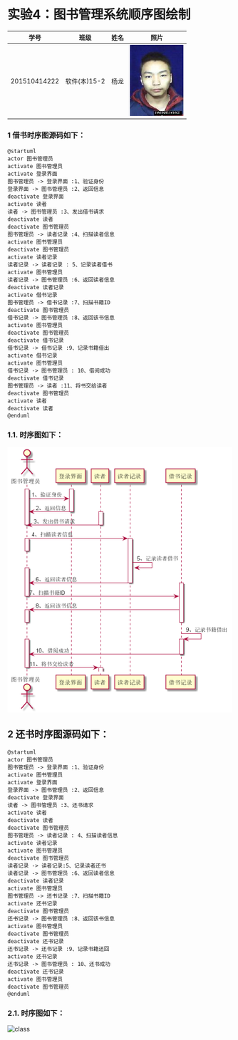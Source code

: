 # 实验4：图书管理系统顺序图绘制
|学号|班级|姓名|照片|
|:-------:|:-------------: | :----------:|:---:|
|201510414222|软件(本)15-2|杨龙|![flow1](../myself.jpg)|



### 1 借书时序图源码如下：

``` class
@startuml
actor 图书管理员
activate 图书管理员
activate 登录界面
图书管理员 -> 登录界面 :1、验证身份
登录界面 -> 图书管理员 :2、返回信息
deactivate 登录界面
activate 读者
读者 -> 图书管理员 :3、发出借书请求
deactivate 读者
deactivate 图书管理员
图书管理员 -> 读者记录 :4、扫描读者信息
activate 图书管理员
deactivate 图书管理员
activate 读者记录
读者记录 -> 读者记录 : 5、记录读者借书
activate 图书管理员
读者记录 -> 图书管理员 :6、返回读者信息
deactivate 读者记录
activate 借书记录
图书管理员 -> 借书记录 :7、扫描书籍ID
deactivate 图书管理员
借书记录 -> 图书管理员 :8、返回该书信息
activate 图书管理员
deactivate 图书管理员
deactivate 借书记录
借书记录 -> 借书记录 :9、记录书籍借出
activate 借书记录
activate 图书管理员
借书记录 -> 图书管理员 : 10、借阅成功
deactivate 借书记录
图书管理员 -> 读者 :11、将书交给读者
deactivate 图书管理员
activate 读者
deactivate 读者
@enduml

```

### 1.1. 时序图如下：

![class](testone.png)

## 2 还书时序图源码如下：

``` 
@startuml
actor 图书管理员
图书管理员 -> 登录界面 :1、验证身份
activate 图书管理员
activate 登录界面
登录界面 -> 图书管理员 :2、返回信息
deactivate 登录界面
读者 -> 图书管理员 :3、还书请求
activate 读者
deactivate 读者
deactivate 图书管理员
图书管理员 -> 读者记录 : 4、扫描读者信息
activate 读者记录
activate 图书管理员
deactivate 图书管理员
读者记录 -> 读者记录:5、记录读者还书
读者记录 -> 图书管理员 :6、返回读者信息
deactivate 读者记录
activate 图书管理员
图书管理员 -> 还书记录 :7、扫描书籍ID
activate 还书记录
deactivate 图书管理员
还书记录 -> 图书管理员 :8、返回该书信息
activate 图书管理员
deactivate 图书管理员
deactivate 还书记录
还书记录 -> 还书记录 :9、记录书籍还回
activate 还书记录
还书记录 -> 图书管理员 : 10、还书成功
deactivate 还书记录
activate 图书管理员
deactivate 图书管理员
@enduml

```
### 2.1. 时序图如下：

![class](../testtwo.jpg)


